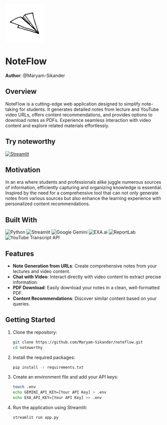 <img src="img/noteflow_logo.png" alt="NoteWorthy Logo" width="120" height="120">

# NoteFlow

**Author**: @Maryam-Sikander

## Overview
NoteFlow is a cutting-edge web application designed to simplify note-taking for students. It generates detailed notes from lecture and YouTube video URLs, offers content recommendations, and provides options to download notes as PDFs. Experience seamless interaction with video content and explore related materials effortlessly.
## Try noteworthy
[![Streamlit](https://img.shields.io/badge/Streamlit-FF4B4B?style=for-the-badge&logo=streamlit&logoColor=white)](https://noteflow.streamlit.app/)

## Motivation
In an era where students and professionals alike juggle numerous sources of information, efficiently capturing and organizing knowledge is essential. Inspired by the need for a comprehensive tool that can not only generate notes from various sources but also enhance the learning experience with personalized content recommendations.
## Built With
![Python](https://img.shields.io/badge/Python-3776AB?style=for-the-badge&logo=python&logoColor=white)
![Streamlit](https://img.shields.io/badge/Streamlit-FF4B4B?style=for-the-badge&logo=streamlit&logoColor=white)
![Google Gemini](https://img.shields.io/badge/Google%20Gemini-00A1E0?style=for-the-badge&logo=google&logoColor=white)
![EXA.ai](https://img.shields.io/badge/EXA.ai-00A1E0?style=for-the-badge&logo=exa&logoColor=white)
![ReportLab](https://img.shields.io/badge/ReportLab-FFD700?style=for-the-badge&logo=reportlab&logoColor=black)
![YouTube Transcript API](https://img.shields.io/badge/YouTube%20Transcript%20API-FF0000?style=for-the-badge&logo=youtube&logoColor=white)

## Features
- **Note Generation from URLs**: Create comprehensive notes from your lectures and video content.
- **Chat with Video**: Interact directly with video content to extract precise information.
- **PDF Download**: Easily download your notes in a clean, well-formatted PDF.
- **Content Recommendations**: Discover similar content based on your queries.

## Getting Started
1. Clone the repository:
   ```bash
   git clone https://github.com/Maryam-Sikander/noteflow.git
   cd noteworthy
2. Install the required packages:
   ```bash
   pip install -r requirements.txt
3. Create an environment file and add your API keys:
   ```bash
   touch .env
   echo GEMINI_API_KEY=[Your API Key] > .env
   echo EXA_API_KEY=[Your API Key] >> .env
4. Run the application using Streamlit:
   ```bash
   streamlit run app.py


